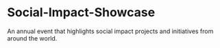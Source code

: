 # Social-Impact-Showcase
An annual event that highlights social impact projects and initiatives from around the world.
